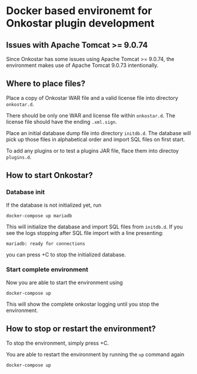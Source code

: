# Docker based environemt for Onkostar plugin development

## Issues with Apache Tomcat >= 9.0.74

Since Onkostar has some issues using Apache Tomcat >= 9.0.74, the environment makes
use of Apache Tomcat 9.0.73 intentionally.

## Where to place files?

Place a copy of Onkostar WAR file and a valid license file into directory
`onkostar.d`.

There should be only one WAR and license file within `onkostar.d`.
The license file should have the ending `.xml.sign`.

Place an initial database dump file into directory `initdb.d`.
The database will pick up those files in alphabetical order and import SQL files
on first start.

To add any plugins or to test a plugins JAR file, flace them into directoy
`plugins.d`.

## How to start Onkostar?

### Database init

If the database is not initialized yet, run

```
docker-compose up mariadb
```

This will initialize the database and import SQL files from `initdb.d`.
If you see the logs stopping after SQL file import with a line presenting:
```
mariadb: ready for connections
```
you can press <CTRL>+C to stop the initialized database.

### Start complete environment

Now you are able to start the environment using

```
docker-compose up
```

This will show the complete onkostar logging until you stop the environment.

## How to stop or restart the environment?

To stop the environment, simply press <CTRL>+C.

You are able to restart the environment by running the `up` command again

```
docker-compose up
```
